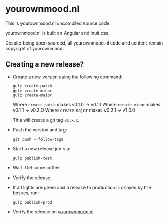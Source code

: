 # yourownmood.nl

This is yourownmood.nl uncompiled source code.

yourownmood.nl is built on Angular and inuit.css.

Despite being open sourced, all yourownmood.nl code and content remain copyright of yourownmood.

## Creating a new release?

* Create a new version using the following command:
  ```
  gulp create-patch
  gulp create-minor
  gulp create-major
  ```
  Where `create-patch` makes v0.1.0 → v0.1.1
  Where `create-minor` makes v0.1.1 → v0.2.0
  Where `create-major` makes v0.2.1 → v1.0.0

  This will create a git tag `vx.x.x`.

* Push the version and tag:
  ```
  git push --follow-tags
  ```

* Start a new release job via:
  ```
  gulp publish-test
  ```

* Wait. Get some coffee.
* Verify the release.
* If all lights are green and a release to production is okayed by the bosses, run:
  ```
  gulp publish-prod
  ```
* Verify the release on [yourownmood.nl](https://yourownmood.nl)
